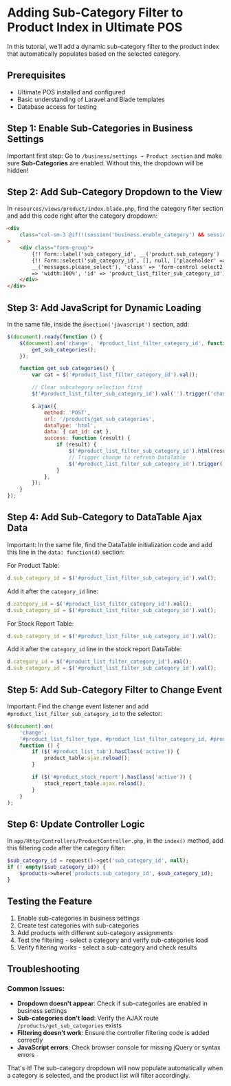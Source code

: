 
# Adding Sub-Category Filter to Product Index in Ultimate POS

In this tutorial, we'll add a dynamic sub-category filter to the product index that automatically populates based on the selected category.

## Prerequisites

- Ultimate POS installed and configured
- Basic understanding of Laravel and Blade templates
- Database access for testing

## Step 1: Enable Sub-Categories in Business Settings

Important first step: Go to `/business/settings → Product section` and make sure **Sub-Categories** are enabled. Without this, the dropdown will be hidden!

## Step 2: Add Sub-Category Dropdown to the View

In `resources/views/product/index.blade.php`, find the category filter section and add this code right after the category dropdown:

```html
<div
    class="col-sm-3 @if(!(session('business.enable_category') && session('business.enable_sub_category'))) hide @endif"
>
    <div class="form-group">
        {!! Form::label('sub_category_id', __('product.sub_category') . ':') !!}
        {!! Form::select('sub_category_id', [], null, ['placeholder' =>
        __('messages.please_select'), 'class' => 'form-control select2','style'
        => 'width:100%', 'id' => 'product_list_filter_sub_category_id']); !!}
    </div>
</div>
```

## Step 3: Add JavaScript for Dynamic Loading

In the same file, inside the `@section('javascript')` section, add:

```javascript
$(document).ready(function () {
    $(document).on('change', '#product_list_filter_category_id', function () {
        get_sub_categories();
    });

    function get_sub_categories() {
        var cat = $('#product_list_filter_category_id').val();

        // Clear subcategory selection first
        $('#product_list_filter_sub_category_id').val('').trigger('change');

        $.ajax({
            method: 'POST',
            url: '/products/get_sub_categories',
            dataType: 'html',
            data: { cat_id: cat },
            success: function (result) {
                if (result) {
                    $('#product_list_filter_sub_category_id').html(result);
                    // Trigger change to refresh DataTable
                    $('#product_list_filter_sub_category_id').trigger('change');
                }
            },
        });
    }
});
```

## Step 4: Add Sub-Category to DataTable Ajax Data

Important: In the same file, find the DataTable initialization code and add this line in the `data: function(d)` section:

For Product Table:

```javascript
d.sub_category_id = $('#product_list_filter_sub_category_id').val();
```

Add it after the `category_id` line:

```javascript
d.category_id = $('#product_list_filter_category_id').val();
d.sub_category_id = $('#product_list_filter_sub_category_id').val();
```

For Stock Report Table:

```javascript
d.sub_category_id = $('#product_list_filter_sub_category_id').val();
```

Add it after the `category_id` line in the stock report DataTable:

```javascript
d.category_id = $('#product_list_filter_category_id').val();
d.sub_category_id = $('#product_list_filter_sub_category_id').val();
```

## Step 5: Add Sub-Category Filter to Change Event

Important: Find the change event listener and add `#product_list_filter_sub_category_id` to the selector:

```javascript
$(document).on(
    'change',
    '#product_list_filter_type, #product_list_filter_category_id, #product_list_filter_brand_id, #product_list_filter_unit_id, #product_list_filter_tax_id, #location_id, #active_state, #repair_model_id, #product_list_filter_sub_category_id',
    function () {
        if ($('#product_list_tab').hasClass('active')) {
            product_table.ajax.reload();
        }

        if ($('#product_stock_report').hasClass('active')) {
            stock_report_table.ajax.reload();
        }
    }
);
```

## Step 6: Update Controller Logic

In `app/Http/Controllers/ProductController.php`, in the `index()` method, add this filtering code after the category filter:

```php
$sub_category_id = request()->get('sub_category_id', null);
if (! empty($sub_category_id)) {
    $products->where('products.sub_category_id', $sub_category_id);
}
```

## Testing the Feature

1. Enable sub-categories in business settings
2. Create test categories with sub-categories
3. Add products with different sub-category assignments
4. Test the filtering - select a category and verify sub-categories load
5. Verify filtering works - select a sub-category and check results

## Troubleshooting

### Common Issues:

- **Dropdown doesn't appear**: Check if sub-categories are enabled in business settings
- **Sub-categories don't load**: Verify the AJAX route `/products/get_sub_categories` exists
- **Filtering doesn't work**: Ensure the controller filtering code is added correctly
- **JavaScript errors**: Check browser console for missing jQuery or syntax errors

That's it! The sub-category dropdown will now populate automatically when a category is selected, and the product list will filter accordingly.
